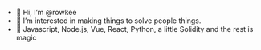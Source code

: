 - 👋 Hi, I’m @rowkee
- 👀 I’m interested in making things to solve people things. 
- 🌱 Javascript, Node.js, Vue, React, Python, a little Solidity and the rest is magic



